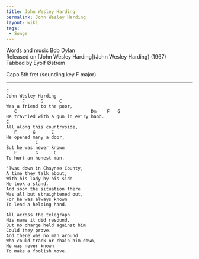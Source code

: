```yaml
---
title: John Wesley Harding
permalink: John Wesley Harding
layout: wiki
tags:
 - Songs
---
```


Words and music Bob Dylan  
Released on [John Wesley Harding](John Wesley Harding)
(1967)  
Tabbed by Eyolf Østrem

Capo 5th fret (sounding key F major)

* * * * *

    C
    John Wesley Harding
          F      G      C
    Was a friend to the poor,
       C                            Dm    F   G
    He trav'led with a gun in ev'ry hand.
    C
    All along this countryside,
       F      G      C
    He opened many a door,
               C
    But he was never known
       F       G      C
    To hurt an honest man.

    'Twas down in Chaynee County,
    A time they talk about,
    With his lady by his side
    He took a stand.
    And soon the situation there
    Was all but straightened out,
    For he was always known
    To lend a helping hand.

    All across the telegraph
    His name it did resound,
    But no charge held against him
    Could they prove.
    And there was no man around
    Who could track or chain him down,
    He was never known
    To make a foolish move.
